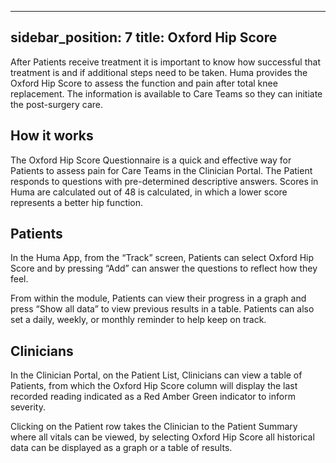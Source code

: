 
---
sidebar_position: 7
title: Oxford Hip Score
---
After Patients receive treatment it is important to know how successful that treatment is and if additional steps need to be taken. Huma provides the Oxford Hip Score to assess the function and pain after total knee replacement. The information is available to Care Teams so they can initiate the post-surgery care.

## How it works

The Oxford Hip Score Questionnaire is a quick and effective way for Patients to assess pain for Care Teams in the Clinician Portal. The Patient responds to questions with pre-determined descriptive answers. Scores in Huma are calculated out of 48 is calculated, in which a lower score represents a better hip function.

## Patients

In the Huma App, from the “Track” screen, Patients can select Oxford Hip Score and by pressing “Add” can answer the questions to reflect how they feel.



From within the module, Patients can view their progress in a graph and press “Show all data” to view previous results in a table. Patients can also set a daily, weekly, or monthly reminder to help keep on track.

## Clinicians

In the Clinician Portal, on the Patient List, Clinicians can view a table of Patients, from which the Oxford Hip Score column will display the last recorded reading indicated as a Red Amber Green indicator to inform severity. 


Clicking on the Patient row takes the Clinician to the Patient Summary where all vitals can be viewed, by selecting Oxford Hip Score all historical data can be displayed as a graph or a table of results.
